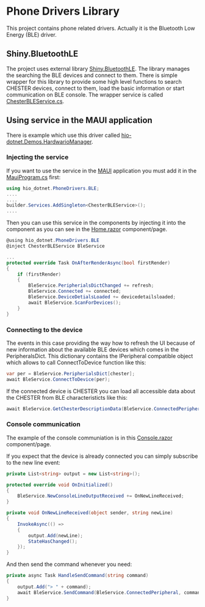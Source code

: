 # Phone Drivers Library

This project contains phone related drivers. Actually it is the Bluetooth Low Energy (BLE) driver. 

## Shiny.BluetoothLE
The project uses external library [Shiny.BluetoothLE](https://shinylib.net/client/ble/manager/). The library manages the searching the BLE devices and connect to them. 
There is simple wrapper for this library to provide some high level functions to search CHESTER devices, connect to them, load the basic information or start communication on BLE console. The wrapper service is called [ChesterBLEService.cs]().

## Using service in the MAUI application
There is example which use this driver called [hio-dotnet.Demos.HardwarioManager]().

### Injecting the service
If you want to use the service in the [MAUI](https://dotnet.microsoft.com/en-us/apps/maui) application you must add it in the [MauiProgram.cs]() first:

```csharp
using hio_dotnet.PhoneDrivers.BLE;
....
....
builder.Services.AddSingleton<ChesterBLEService>();
....

```
Then you can use this service in the components by injecting it into the component as you can see in the [Home.razor]() component/page.

```csharp
@using hio_dotnet.PhoneDrivers.BLE
@inject ChesterBLEService BleService

...
protected override Task OnAfterRenderAsync(bool firstRender)
{
	if (firstRender) 
	{
		BleService.PeripherialsDictChanged += refresh;
		BleService.Connected += connected;
		BleService.DeviceDetialsLoaded += devicedetailsloaded;
		await BleService.ScanForDevices();
	}
}

```

### Connecting to the device

The events in this case providing the way how to refresh the UI because of new information about the available BLE devices which comes in the PeripheralsDict. This dictionary contains the IPeripheral compatible object which allows to call ConnectToDevice function like this:

```csharp
var per = BleService.PeripherialsDict[chester];
await BleService.ConnectToDevice(per);
```

If the connected device is CHESTER you can load all accessible data about the CHESTER from BLE characteristicts like this:

```csharp
await BleService.GetChesterDescriptionData(BleService.ConnectedPeripheral);
```

### Console communication
The example of the console communiation is in this [Console.razor]() component/page.

If you expect that the device is already connected you can simply subscribe to the new line event:

```csharp
private List<string> output = new List<string>();

protected override void OnInitialized()
{
    BleService.NewConsoleLineOutputReceived += OnNewLineReceived;
}

private void OnNewLineReceived(object sender, string newLine)
{
    InvokeAsync(() =>
    {
        output.Add(newLine);
        StateHasChanged();
    });
}
```

And then send the command whenever you need:

```csharp
private async Task HandleSendCommand(string command)
{
    output.Add("> " + command);
    await BleService.SendCommand(BleService.ConnectedPeripheral, command.ToLower().Trim() + "\n");
}
```

